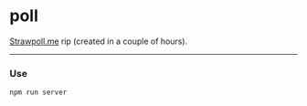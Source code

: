 poll
====

[Strawpoll.me](http://www.strawpoll.me/) rip (created in a couple of hours).

<!--- Badges -->

---


### Use
`npm run server`




